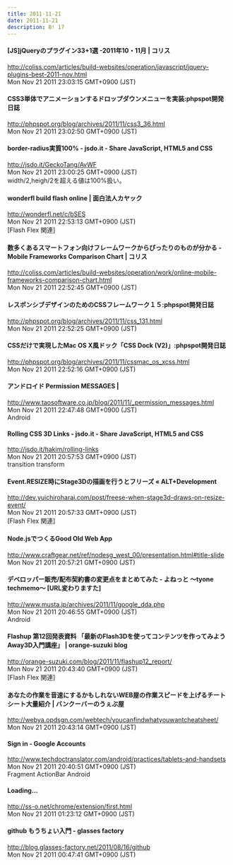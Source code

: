 ```yaml
---
title: 2011-11-21
date: 2011-11-21
description: B! 17
---
```


####   [JS]jQueryのプラグイン33+1選 -2011年10・11月 | コリス
http://coliss.com/articles/build-websites/operation/javascript/jquery-plugins-best-2011-nov.html<br>
Mon Nov 21 2011 23:03:15 GMT+0900 (JST)<br>


#### CSS3単体でアニメーションするドロップダウンメニューを実装:phpspot開発日誌
http://phpspot.org/blog/archives/2011/11/css3_36.html<br>
Mon Nov 21 2011 23:02:50 GMT+0900 (JST)<br>


#### border-radius実質100% - jsdo.it - Share JavaScript, HTML5 and CSS
http://jsdo.it/GeckoTang/AvWF<br>
Mon Nov 21 2011 23:00:25 GMT+0900 (JST)<br>
width/2,heigh/2を超える値は100%扱い。


#### wonderfl build flash online | 面白法人カヤック
http://wonderfl.net/c/bSES<br>
Mon Nov 21 2011 22:53:13 GMT+0900 (JST)<br>
[Flash Flex 関連]


####   数多くあるスマートフォン向けフレームワークからぴったりのものが分かる -Mobile Frameworks Comparison Chart | コリス
http://coliss.com/articles/build-websites/operation/work/online-mobile-frameworks-comparison-chart.html<br>
Mon Nov 21 2011 22:52:45 GMT+0900 (JST)<br>


#### レスポンシブデザインのためのCSSフレームワーク１５:phpspot開発日誌
http://phpspot.org/blog/archives/2011/11/css_131.html<br>
Mon Nov 21 2011 22:52:25 GMT+0900 (JST)<br>


#### CSSだけで実現したMac OS X風ドック「CSS Dock (V2)」:phpspot開発日誌
http://phpspot.org/blog/archives/2011/11/cssmac_os_xcss.html<br>
Mon Nov 21 2011 22:52:16 GMT+0900 (JST)<br>


#### アンドロイド Permission MESSAGES | 
http://www.taosoftware.co.jp/blog/2011/11/_permission_messages.html<br>
Mon Nov 21 2011 22:47:48 GMT+0900 (JST)<br>
Android


#### Rolling CSS 3D Links  - jsdo.it - Share JavaScript, HTML5 and CSS
http://jsdo.it/hakim/rolling-links<br>
Mon Nov 21 2011 20:57:53 GMT+0900 (JST)<br>
transition transform


#### Event.RESIZE時にStage3Dの描画を行うとフリーズ « ALT+Development
http://dev.yuichiroharai.com/post/freese-when-stage3d-draws-on-resize-event/<br>
Mon Nov 21 2011 20:57:33 GMT+0900 (JST)<br>
[Flash Flex 関連]


#### Node.jsでつくるGood Old Web App
http://www.craftgear.net/ref/nodesg_west_00/presentation.html#title-slide<br>
Mon Nov 21 2011 20:57:21 GMT+0900 (JST)<br>


#### デベロッパー販売/配布契約書の変更点をまとめてみた - よねっと ～tyone techmemo～ [URL変わりますた]
http://www.musta.jp/archives/2011/11/google_dda.php<br>
Mon Nov 21 2011 20:46:55 GMT+0900 (JST)<br>
Android


#### Flashup 第12回発表資料 「最新のFlash3Dを使ってコンテンツを作ってみようAway3D入門講座」 | orange-suzuki blog
http://orange-suzuki.com/blog/2011/11/flashup12_report/<br>
Mon Nov 21 2011 20:43:40 GMT+0900 (JST)<br>
[Flash Flex 関連]


#### あなたの作業を音速にするかもしれないWEB屋の作業スピードを上げるチートシート大量紹介 | バンクーバーのうぇぶ屋
http://webya.opdsgn.com/webtech/youcanfindwhatyouwantcheatsheet/<br>
Mon Nov 21 2011 20:43:14 GMT+0900 (JST)<br>


#### Sign in - Google Accounts
http://www.techdoctranslator.com/android/practices/tablets-and-handsets<br>
Mon Nov 21 2011 20:40:51 GMT+0900 (JST)<br>
Fragment  ActionBar Android


#### Loading...
http://ss-o.net/chrome/extension/first.html<br>
Mon Nov 21 2011 01:23:12 GMT+0900 (JST)<br>


#### github もうちょい入門 - glasses factory
http://blog.glasses-factory.net/2011/08/16/github<br>
Mon Nov 21 2011 00:47:41 GMT+0900 (JST)<br>


